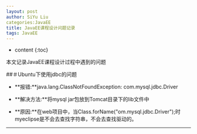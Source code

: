 ```yaml
---
layout: post
author: SiYu Liu
categories:JavaEE
title: JavaEE课程设计问题记录
tags: JavaEE
---
```


* content
{:toc}

本文记录JavaEE课程设计过程中遇到的问题






##＃Ubuntu下使用jdbc的问题


* **报错:**java.lang.ClassNotFoundException: com.mysql.jdbc.Driver

* **解决方法:**将mysql jar包放到Tomcat目录下的lib文件中

* **原因:**在web项目中，当Class.forName("om.mysql.jdbc.Driver");时myeclipse是不会去查找字符串，不会去查找驱动的。

----